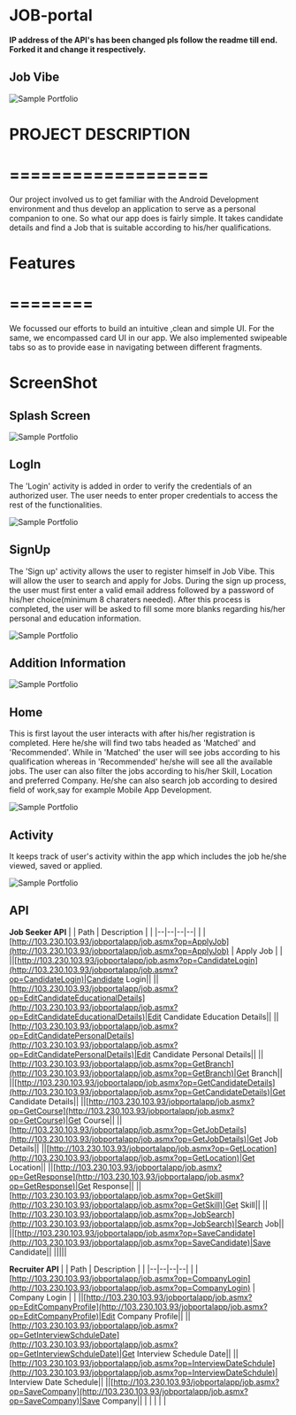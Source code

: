 
# JOB-portal
**IP address of the API's has been changed pls follow the readme till end. Forked it and change it respectively.**
## Job Vibe 
 ![Sample Portfolio](https://github.com/Rocktim53/JOB-portal/blob/master/jvtie.png)

 # PROJECT DESCRIPTION
 # ===================
 Our project involved us to get familiar with the Android Development environment and thus develop an application 
 to serve as a personal companion to one. 
 So what our app does is fairly simple. It takes candidate details and find a Job that is suitable according to 
 his/her qualifications.

 # Features
 # ========
 We focussed our efforts to build an intuitive ,clean and simple UI. For the same, we encompassed card UI in our app. 
 We also implemented swipeable tabs so as to provide ease in navigating between different fragments.

# ScreenShot

## Splash Screen
 ![Sample Portfolio](https://github.com/Rocktim53/JOB-portal/blob/master/screenshots/screenshot/Splash.png)

## LogIn
The 'Login' activity is added in order to verify the credentials of an authorized user. The user needs to enter proper
credentials to access the rest of the functionalities.

 ![Sample Portfolio](https://github.com/Rocktim53/JOB-portal/blob/master/screenshots/screenshot/Login.png)

## SignUp
The 'Sign up' activity allows the user to register himself in Job Vibe. This will allow the user to search and apply for Jobs. 
During the sign up process, the user must first enter a valid email address followed by a password of his/her choice(minimum 8 charaters needed).
After this process is completed, the user will be asked to fill some more blanks regarding his/her personal and education information.

 ![Sample Portfolio](https://github.com/Rocktim53/JOB-portal/blob/master/screenshots/screenshot/Signup.png)

 ## Addition Information
 ![Sample Portfolio](https://github.com/Rocktim53/JOB-portal/blob/master/screenshots/screenshot/Addition_Information.png)

## Home
 This is first layout the user interacts with after his/her registration is completed. Here he/she will find two tabs headed as 'Matched' and 'Recommended'.
 While in 'Matched' the user will see jobs according to his qualification whereas in 'Recommended' he/she will see all the available jobs. The user can also
 filter the jobs according to his/her Skill, Location and preferred Company. He/she can also search job according to desired field of work,say for example
 Mobile App Development.

 ![Sample Portfolio](https://github.com/Rocktim53/JOB-portal/blob/master/screenshots/screenshot/MatchedRecommended.png)


## Activity
 It keeps track of user's activity within the app which includes the job he/she viewed, saved or applied.

 ![Sample Portfolio](https://github.com/Rocktim53/JOB-portal/blob/master/screenshots/screenshot/Activity.png)


## API
**Job Seeker  API**
| | Path  | Description  | |
|--|--|--|--|
| |[http://103.230.103.93/jobportalapp/job.asmx?op=ApplyJob](http://103.230.103.93/jobportalapp/job.asmx?op=ApplyJob)  | Apply Job | |
||[http://103.230.103.93/jobportalapp/job.asmx?op=CandidateLogin](http://103.230.103.93/jobportalapp/job.asmx?op=CandidateLogin)|Candidate Login||
||[http://103.230.103.93/jobportalapp/job.asmx?op=EditCandidateEducationalDetails](http://103.230.103.93/jobportalapp/job.asmx?op=EditCandidateEducationalDetails)|Edit Candidate Education Details||
||[http://103.230.103.93/jobportalapp/job.asmx?op=EditCandidatePersonalDetails](http://103.230.103.93/jobportalapp/job.asmx?op=EditCandidatePersonalDetails)|Edit Candidate Personal Details||
||[http://103.230.103.93/jobportalapp/job.asmx?op=GetBranch](http://103.230.103.93/jobportalapp/job.asmx?op=GetBranch)|Get Branch||
||[http://103.230.103.93/jobportalapp/job.asmx?op=GetCandidateDetails](http://103.230.103.93/jobportalapp/job.asmx?op=GetCandidateDetails)|Get Candidate Details||
||[http://103.230.103.93/jobportalapp/job.asmx?op=GetCourse](http://103.230.103.93/jobportalapp/job.asmx?op=GetCourse)|Get Course||
||[http://103.230.103.93/jobportalapp/job.asmx?op=GetJobDetails](http://103.230.103.93/jobportalapp/job.asmx?op=GetJobDetails)|Get Job Details||
||[http://103.230.103.93/jobportalapp/job.asmx?op=GetLocation](http://103.230.103.93/jobportalapp/job.asmx?op=GetLocation)|Get Location||
||[http://103.230.103.93/jobportalapp/job.asmx?op=GetResponse](http://103.230.103.93/jobportalapp/job.asmx?op=GetResponse)|Get Response||
||[http://103.230.103.93/jobportalapp/job.asmx?op=GetSkill](http://103.230.103.93/jobportalapp/job.asmx?op=GetSkill)|Get Skill||
||[http://103.230.103.93/jobportalapp/job.asmx?op=JobSearch](http://103.230.103.93/jobportalapp/job.asmx?op=JobSearch)|Search Job||
||[http://103.230.103.93/jobportalapp/job.asmx?op=SaveCandidate](http://103.230.103.93/jobportalapp/job.asmx?op=SaveCandidate)|Save Candidate||
|||||

**Recruiter API**
| | Path | Description | |
|--|--|--|--|
|  | [http://103.230.103.93/jobportalapp/job.asmx?op=CompanyLogin](http://103.230.103.93/jobportalapp/job.asmx?op=CompanyLogin) | Company Login | |
||[http://103.230.103.93/jobportalapp/job.asmx?op=EditCompanyProfile](http://103.230.103.93/jobportalapp/job.asmx?op=EditCompanyProfile)|Edit Company Profile||
||[http://103.230.103.93/jobportalapp/job.asmx?op=GetInterviewSchduleDate](http://103.230.103.93/jobportalapp/job.asmx?op=GetInterviewSchduleDate)|Get Interview Schedule Date||
||[http://103.230.103.93/jobportalapp/job.asmx?op=InterviewDateSchdule](http://103.230.103.93/jobportalapp/job.asmx?op=InterviewDateSchdule)| Interview Date Schedule||
||[http://103.230.103.93/jobportalapp/job.asmx?op=SaveCompany](http://103.230.103.93/jobportalapp/job.asmx?op=SaveCompany)|Save Company||
| | | | |

